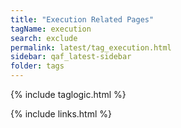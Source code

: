 ```yaml
---
title: "Execution Related Pages"
tagName: execution
search: exclude
permalink: latest/tag_execution.html
sidebar: qaf_latest-sidebar
folder: tags
---
```

{% include taglogic.html %}

{% include links.html %}
